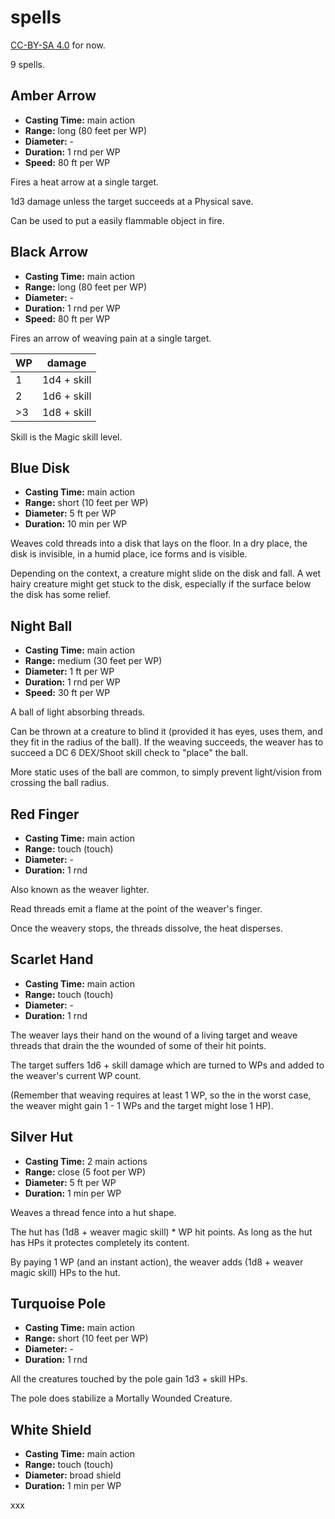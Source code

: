 
# spells

[CC-BY-SA 4.0](https://creativecommons.org/licenses/by-sa/4.0/legalcode) for now.

9 spells.


## Amber Arrow

* **Casting Time:** main action
* **Range:** long (80 feet per WP)
* **Diameter:** -
* **Duration:** 1 rnd per WP
* **Speed:** 80 ft per WP

Fires a heat arrow at a single target.

1d3 damage unless the target succeeds at a Physical save.

Can be used to put a easily flammable object in fire.


## Black Arrow

* **Casting Time:** main action
* **Range:** long (80 feet per WP)
* **Diameter:** -
* **Duration:** 1 rnd per WP
* **Speed:** 80 ft per WP

Fires an arrow of weaving pain at a single target.

| WP | damage      |
|----|-------------|
|  1 | 1d4 + skill |
|  2 | 1d6 + skill |
| >3 | 1d8 + skill |

Skill is the Magic skill level.


## Blue Disk

* **Casting Time:** main action
* **Range:** short (10 feet per WP)
* **Diameter:** 5 ft per WP
* **Duration:** 10 min per WP

Weaves cold threads into a disk that lays on the floor. In a dry place, the disk is invisible, in a humid place, ice forms and is visible.

Depending on the context, a creature might slide on the disk and fall. A wet hairy creature might get stuck to the disk, especially if the surface below the disk has some relief.


## Night Ball

* **Casting Time:** main action
* **Range:** medium (30 feet per WP)
* **Diameter:** 1 ft per WP
* **Duration:** 1 rnd per WP
* **Speed:** 30 ft per WP

A ball of light absorbing threads.

Can be thrown at a creature to blind it (provided it has eyes, uses them, and they fit in the radius of the ball). If the weaving succeeds, the weaver has to succeed a DC 6 DEX/Shoot skill check to "place" the ball.

More static uses of the ball are common, to simply prevent light/vision from crossing the ball radius.


## Red Finger

* **Casting Time:** main action
* **Range:** touch (touch)
* **Diameter:** -
* **Duration:** 1 rnd

Also known as the weaver lighter.

Read threads emit a flame at the point of the weaver's finger.

Once the weavery stops, the threads dissolve, the heat disperses.


## Scarlet Hand

* **Casting Time:** main action
* **Range:** touch (touch)
* **Diameter:** -
* **Duration:** 1 rnd

The weaver lays their hand on the wound of a living target and weave threads that drain the the wounded of some of their hit points.

The target suffers 1d6 + skill damage which are turned to WPs and added to the weaver's current WP count.

(Remember that weaving requires at least 1 WP, so the in the worst case, the weaver might gain 1 - 1 WPs and the target might lose 1 HP).


## Silver Hut

* **Casting Time:** 2 main actions
* **Range:** close (5 foot per WP)
* **Diameter:** 5 ft per WP
* **Duration:** 1 min per WP

Weaves a thread fence into a hut shape.

The hut has (1d8 + weaver magic skill) * WP hit points. As long as the hut has HPs it protectes completely its content.

By paying 1 WP (and an instant action), the weaver adds (1d8 + weaver magic skill) HPs to the hut.


## Turquoise Pole

* **Casting Time:** main action
* **Range:** short (10 feet per WP)
* **Diameter:** -
* **Duration:** 1 rnd

All the creatures touched by the pole gain 1d3 + skill HPs.

The pole does stabilize a Mortally Wounded Creature.


## White Shield

* **Casting Time:** main action
* **Range:** touch (touch)
* **Diameter:** broad shield
* **Duration:** 1 min per WP

xxx

